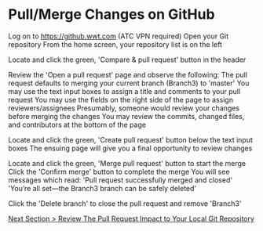 # Pull/Merge Changes on GitHub



Log on to https://github.wwt.com (ATC VPN required)
Open your Git repository
From the home screen, your repository list is on the left

Locate and click the green, 'Compare & pull request' button in the header

Review the 'Open a pull request' page and observe the following:
The pull request defaults to merging your current branch (Branch3) to 'master'
You may use the text input boxes to assign a title and comments to your pull request
You may use the fields on the right side of the page to assign reviewers/assignees
Presumably, someone would review your changes before merging the changes
You may review the commits, changed files, and contributors at the bottom of the page

Locate and click the green, 'Create pull request' button below the text input boxes
The ensuing page will give you a final opportunity to review changes

Locate and click the green, 'Merge pull request' button to start the merge
Click the 'Confirm merge' button to complete the merge
You will see messages which read:
'Pull request successfully merged and closed'
'You’re all set—the Branch3 branch can be safely deleted'

Click the 'Delete branch' to close the pull request and remove 'Branch3'



[Next Section > Review The Pull Request Impact to Your Local Git Repository](section_12.md "Review The Pull Request Impact to Your Local Git Repository")

